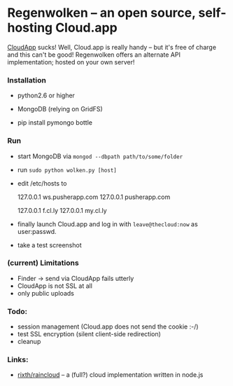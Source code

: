 # Regenwolken – an open source, self-hosting Cloud.app

[CloudApp](http://getcloudapp.com/) sucks! Well, Cloud.app is really handy –
but it's free of charge and this can't be good! Regenwolken offers an
alternate API implementation; hosted on your own server!

### Installation

- python2.6 or higher
- MongoDB (relying on GridFS)

- pip install pymongo bottle

### Run

- start MongoDB via `mongod --dbpath path/to/some/folder`
- run `sudo python wolken.py [host]`
- edit /etc/hosts to
    
    127.0.0.1 ws.pusherapp.com
    127.0.0.1 pusherapp.com

    127.0.0.1 f.cl.ly
    127.0.0.1 my.cl.ly
    
- finally launch Cloud.app and log in with `leave@thecloud:now` as user:passwd.
- take a test screenshot

### (current) Limitations

- Finder -> send via CloudApp fails utterly
- CloudApp is not SSL at all
- only public uploads

### Todo:

- session management (Cloud.app does not send the cookie :-/)
- test SSL encryption (silent client-side redirection)
- cleanup

### Links:

- [rixth/raincloud](https://github.com/rixth/raincloud) – a (full?) cloud
  implementation written in node.js